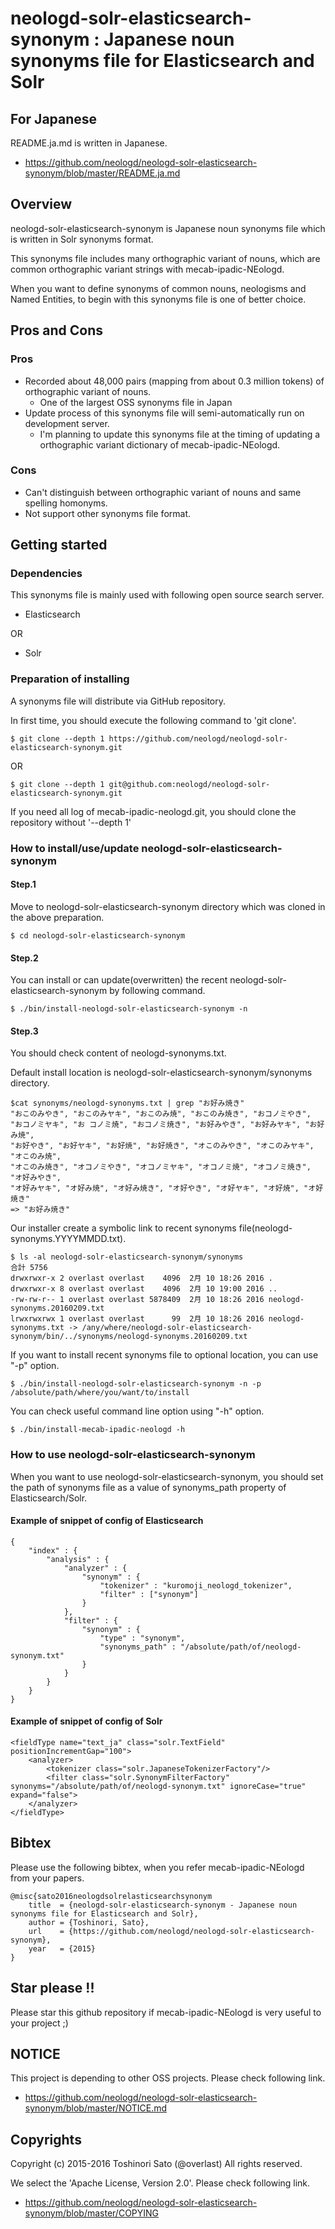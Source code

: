 # neologd-solr-elasticsearch-synonym : Japanese noun synonyms file for Elasticsearch and Solr

## For Japanese
README.ja.md is written in Japanese.

- https://github.com/neologd/neologd-solr-elasticsearch-synonym/blob/master/README.ja.md

## Overview
neologd-solr-elasticsearch-synonym is Japanese noun synonyms file which is written in Solr synonyms format.

This synonyms file includes many orthographic variant of nouns, which are common orthographic variant strings with mecab-ipadic-NEologd.

When you want to define synonyms of common nouns, neologisms and Named Entities, to begin with this synonyms file is one of better choice.

## Pros and Cons
### Pros
- Recorded about 48,000 pairs (mapping from about 0.3 million tokens) of orthographic variant of nouns.
    - One of the largest OSS synonyms file in Japan
- Update process of this synonyms file will semi-automatically run on development server.
    - I'm planning to update this synonyms file at the timing of updating a orthographic variant dictionary of mecab-ipadic-NEologd.

### Cons
- Can't distinguish between orthographic variant of nouns and same spelling homonyms.
- Not support other synonyms file format.

## Getting started

### Dependencies
This synonyms file is mainly used with following open source search server.

- Elasticsearch

OR

- Solr

### Preparation of installing
A synonyms file will distribute via GitHub repository.

In first time, you should execute the following command to 'git clone'.

    $ git clone --depth 1 https://github.com/neologd/neologd-solr-elasticsearch-synonym.git

OR

    $ git clone --depth 1 git@github.com:neologd/neologd-solr-elasticsearch-synonym.git

If you need all log of mecab-ipadic-neologd.git, you should clone the repository without '--depth 1'

### How to install/use/update neologd-solr-elasticsearch-synonym
#### Step.1
Move to neologd-solr-elasticsearch-synonym directory  which was cloned in the above preparation.

    $ cd neologd-solr-elasticsearch-synonym

#### Step.2
You can install or can update(overwritten) the recent neologd-solr-elasticsearch-synonym by following command.

    $ ./bin/install-neologd-solr-elasticsearch-synonym -n

#### Step.3
You should check content of neologd-synonyms.txt.

Default install location is neologd-solr-elasticsearch-synonym/synonyms directory.

    $cat synonyms/neologd-synonyms.txt | grep "お好み焼き"
    "おこのみやき", "おこのみヤキ", "おこのみ焼", "おこのみ焼き", "おコノミやき",
    "おコノミヤキ", "お コノミ焼", "おコノミ焼き", "お好みやき", "お好みヤキ", "お好み焼",
    "お好やき", "お好ヤキ", "お好焼", "お好焼き", "オこのみやき", "オこのみヤキ", "オこのみ焼",
    "オこのみ焼き", "オコノミやき", "オコノミヤキ", "オコノミ焼", "オコノミ焼き", "オ好みやき",
    "オ好みヤキ", "オ好み焼", "オ好み焼き", "オ好やき", "オ好ヤキ", "オ好焼", "オ好焼き"
    => "お好み焼き"

Our installer create a symbolic link to recent synonyms file(neologd-synonyms.YYYYMMDD.txt).

    $ ls -al neologd-solr-elasticsearch-synonym/synonyms
    合計 5756
    drwxrwxr-x 2 overlast overlast    4096  2月 10 18:26 2016 .
    drwxrwxr-x 8 overlast overlast    4096  2月 10 19:00 2016 ..
    -rw-rw-r-- 1 overlast overlast 5878409  2月 10 18:26 2016 neologd-synonyms.20160209.txt
    lrwxrwxrwx 1 overlast overlast      99  2月 10 18:26 2016 neologd-synonyms.txt -> /any/where/neologd-solr-elasticsearch-synonym/bin/../synonyms/neologd-synonyms.20160209.txt

If you want to install recent synonyms file to optional location, you can use "-p" option.

    $ ./bin/install-neologd-solr-elasticsearch-synonym -n -p /absolute/path/where/you/want/to/install

You can check useful command line option using "-h" option.

    $ ./bin/install-mecab-ipadic-neologd -h

### How to use neologd-solr-elasticsearch-synonym
When you want to use neologd-solr-elasticsearch-synonym, you should set the path of synonyms file as a value of synonyms_path property of Elasticsearch/Solr.

#### Example of snippet of config of Elasticsearch

    {
        "index" : {
            "analysis" : {
                "analyzer" : {
                    "synonym" : {
                        "tokenizer" : "kuromoji_neologd_tokenizer",
                        "filter" : ["synonym"]
                    }
                },
                "filter" : {
                    "synonym" : {
                        "type" : "synonym",
                        "synonyms_path" : "/absolute/path/of/neologd-synonym.txt"
                    }
                }
            }
        }
    }

#### Example of snippet of config of Solr

    <fieldType name="text_ja" class="solr.TextField" positionIncrementGap="100">
        <analyzer>
            <tokenizer class="solr.JapaneseTokenizerFactory"/>
            <filter class="solr.SynonymFilterFactory" synonyms="/absolute/path/of/neologd-synonym.txt" ignoreCase="true" expand="false">
        </analyzer>
    </fieldType>

## Bibtex

Please use the following bibtex, when you refer mecab-ipadic-NEologd from your papers.

    @misc{sato2016neologdsolrelasticsearchsynonym
        title  = {neologd-solr-elasticsearch-synonym - Japanese noun synonyms file for Elasticsearch and Solr},
        author = {Toshinori, Sato},
        url    = {https://github.com/neologd/neologd-solr-elasticsearch-synonym},
        year   = {2015}
    }

## Star please !!
Please star this github repository if mecab-ipadic-NEologd is very useful to your project ;)

## NOTICE
This project is depending to other OSS projects. Please check following link.

- https://github.com/neologd/neologd-solr-elasticsearch-synonym/blob/master/NOTICE.md

## Copyrights
Copyright (c) 2015-2016 Toshinori Sato (@overlast) All rights reserved.

We select the 'Apache License, Version 2.0'. Please check following link.

- https://github.com/neologd/neologd-solr-elasticsearch-synonym/blob/master/COPYING
